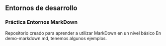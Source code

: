<h2>Entornos de desarrollo</h2>

<h3> Práctica Entornos MarkDown</h3>

<p>Repositorio creado para aprender a utilizar MarkDown en un nivel básico
En demo-markdown.md, tenemos algunos ejemplos.</p>
